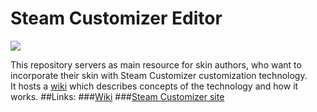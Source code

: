 # Steam Customizer Editor
![](https://img.shields.io/badge/Documentation%20coverage-superficial-yellow.svg?style=flat-square)  

This repository servers as main resource for skin authors, who want to incorporate their skin with Steam Customizer customization technology.  
It hosts a [wiki](https://github.com/SteamCustomizer/Editor/wiki) which describes concepts of the technology and how it works.
##Links:
###[Wiki](https://github.com/SteamCustomizer/Editor/wiki)
###[Steam Customizer site](http://steamcustomizer.com/)
